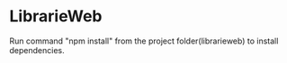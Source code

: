 # LibrarieWeb
Run command "npm install" from the project folder(librarieweb) to install dependencies.
